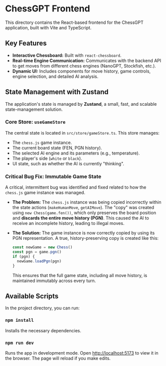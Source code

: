 # ChessGPT Frontend

This directory contains the React-based frontend for the ChessGPT application, built with Vite and TypeScript.

## Key Features

-   **Interactive Chessboard:** Built with `react-chessboard`.
-   **Real-time Engine Communication:** Communicates with the backend API to get moves from different chess engines (NanoGPT, Stockfish, etc.).
-   **Dynamic UI:** Includes components for move history, game controls, engine selection, and detailed AI analysis.

## State Management with Zustand

The application's state is managed by **Zustand**, a small, fast, and scalable state-management solution.

### Core Store: `useGameStore`

The central state is located in `src/store/gameStore.ts`. This store manages:

-   The `chess.js` game instance.
-   The current board state (FEN, PGN history).
-   The selected AI engine and its parameters (e.g., temperature).
-   The player's side (`white` or `black`).
-   UI state, such as whether the AI is currently "thinking".

### Critical Bug Fix: Immutable Game State

A critical, intermittent bug was identified and fixed related to how the `chess.js` game instance was managed.

-   **The Problem:** The `chess.js` instance was being copied incorrectly within the state actions (`makeHumanMove`, `getAIMove`). The "copy" was created using `new Chess(game.fen())`, which only preserves the board position and **discards the entire move history (PGN)**. This caused the AI to receive an incomplete history, leading to illegal moves.

-   **The Solution:** The game instance is now correctly copied by using its PGN representation. A true, history-preserving copy is created like this:
    ```typescript
    const newGame = new Chess()
    const pgn = game.pgn()
    if (pgn) {
      newGame.loadPgn(pgn)
    }
    ```
    This ensures that the full game state, including all move history, is maintained immutably across every turn.

## Available Scripts

In the project directory, you can run:

### `npm install`

Installs the necessary dependencies.

### `npm run dev`

Runs the app in development mode. Open [http://localhost:5173](http://localhost:5173) to view it in the browser. The page will reload if you make edits.
